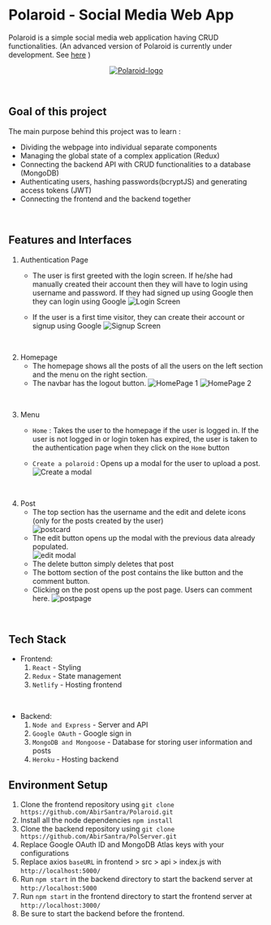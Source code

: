 # Polaroid - Social Media Web App

Polaroid is a simple social media web application having CRUD functionalities.
(An advanced version of Polaroid is currently under development. See [here](https://github.com/AbirSantra/PolaroidApp) )

<p align="center">
<a href="https://polaroidapp.netlify.com">
<img src="./src/img/Logo.png" alt="Polaroid-logo"/>
</a>
</p>

<br/>

## Goal of this project

The main purpose behind this project was to learn :

- Dividing the webpage into individual separate components
- Managing the global state of a complex application (Redux)
- Connecting the backend API with CRUD functionalities to a database (MongoDB)
- Authenticating users, hashing passwords(bcryptJS) and generating access tokens (JWT)
- Connecting the frontend and the backend together

<br/>

## Features and Interfaces

1. Authentication Page

   - The user is first greeted with the login screen. If he/she had manually created their account then they will have to login using username and password. If they had signed up using Google then they can login using Google
     ![Login Screen](./images/login%20screen.png)

   - If the user is a first time visitor, they can create their account or signup using Google
     ![Signup Screen](./images/sign%20up%20screen.png)

<br/>

2. Homepage
   - The homepage shows all the posts of all the users on the left section and the menu on the right section.
   - The navbar has the logout button.
     ![HomePage 1](./images/Home%201.png)
     ![HomePage 2](./images/home%202.png)

<br/>

3. Menu

   - `Home` : Takes the user to the homepage if the user is logged in. If the user is not logged in or login token has expired, the user is taken to the authentication page when they click on the `Home` button

   - `Create a polaroid` : Opens up a modal for the user to upload a post.
     ![Create a modal](./images/create%20modal.png)

<br/>

4. Post
   - The top section has the username and the edit and delete icons (only for the posts created by the user)
     <br/>
     ![postcard](./images/post%20card.png)
   - The edit button opens up the modal with the previous data already populated.
     <br/>
     ![edit modal](./images/edit%20modal.png)
   - The delete button simply deletes that post
   - The bottom section of the post contains the like button and the comment button.
   - Clicking on the post opens up the post page. Users can comment here.
     ![postpage](./images/postpage.png)

<br/>

## Tech Stack

- Frontend:
  1. `React` - Styling
  2. `Redux` - State management
  3. `Netlify` - Hosting frontend

<br/>

- Backend:
  1. `Node and Express` - Server and API
  2. `Google OAuth` - Google sign in
  3. `MongoDB and Mongoose` - Database for storing user information and posts
  4. `Heroku` - Hosting backend

## Environment Setup

1. Clone the frontend repository using `git clone https://github.com/AbirSantra/Polaroid.git`
2. Install all the node dependencies `npm install`
3. Clone the backend repository using `git clone https://github.com/AbirSantra/PolServer.git`
4. Replace Google OAuth ID and MongoDB Atlas keys with your configurations
5. Replace axios `baseURL` in frontend > src > api > index.js with `http://localhost:5000/`
6. Run `npm start` in the backend directory to start the backend server at `http://localhost:5000`
7. Run `npm start` in the frontend directory to start the frontend server at `http://localhost:3000/`
8. Be sure to start the backend before the frontend.
